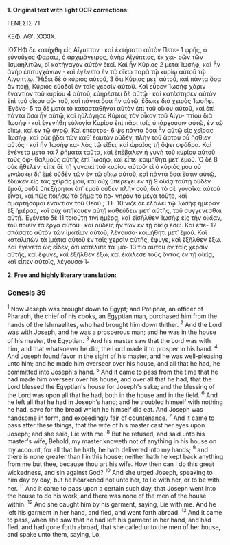 **1. Original text with light OCR corrections:**

ΓΕΝΕΣΙΣ 71

ΚΕΦ. ΛΘʹ. XXXIX.

ΙΩΣΗΦ δὲ κατήχθη εἰς Αἴγυπτον · καὶ ἐκτήσατο αὐτὸν Πετε- 1
φρῆς, ὁ εὐνοῦχος Φαραω, ὁ ἀρχιμάγειρος, ἀνὴρ Αἰγύπτιος, ἐκ χει-
ρῶν τῶν Ἰσμαηλιτῶν, οἳ κατήγαγον αὐτὸν ἐκεῖ. Καὶ ἦν Κύριος 2
μετὰ Ἰωσήφ, καὶ ἦν ἀνὴρ ἐπιτυγχάνων · καὶ ἐγένετο ἐν τῷ οἴκῳ
παρὰ τῷ κυρίῳ αὐτοῦ τῷ Αἰγυπτίῳ. Ἤιδει δὲ ὁ κύριος αὐτοῦ, 3
ὅτι Κύριος μετ᾿ αὐτοῦ, καὶ πάντα ὅσα ἂν ποιῇ, Κύριος εὐοδοῖ ἐν
ταῖς χερσὶν αὐτοῦ. Καὶ εὗρεν Ἰωσὴφ χάριν ἐναντίον τοῦ κυρίου 4
αὐτοῦ, εὐηρέστει δὲ αὐτῷ · καὶ κατέστησεν αὐτὸν ἐπὶ τοῦ οἴκου αὐ-
τοῦ, καὶ πάντα ὅσα ἦν αὐτῷ, ἔδωκε διὰ χειρὸς Ἰωσήφ. Ἐγένε- 5
το δὲ μετὰ τὸ κατασταθῆναι αὐτὸν ἐπὶ τοῦ οἴκου αὐτοῦ, καὶ ἐπὶ
πάντα ὅσα ἦν αὐτῷ, καὶ ηὐλόγησε Κύριος τὸν οἶκον τοῦ Αἰγυ-
πτίου διὰ Ἰωσήφ · καὶ ἐγενήθη εὐλογία Κυρίου ἐπὶ πᾶσι τοῖς
ὑπάρχουσιν αὐτῷ, ἐν τῷ οἴκῳ, καὶ ἐν τῷ ἀγρῷ. Καὶ ἐπέστρε- 6
ψε πάντα ὅσα ἦν αὐτῷ εἰς χεῖρας Ἰωσήφ, καὶ οὐκ ᾔδει τῶν καθ᾿
ἑαυτὸν οὐδέν, πλὴν τοῦ ἄρτου οὗ ἤσθιεν αὐτός · καὶ ἦν Ἰωσὴφ κα-
λὸς τῷ εἴδει, καὶ ὡραῖος τῇ ὄψει σφόδρα. Καὶ ἐγένετο μετὰ τὰ 7
ῥήματα ταῦτα, καὶ ἐπέβαλεν ἡ γυνὴ τοῦ κυρίου αὐτοῦ τοὺς ὀφ-
θαλμοὺς αὐτῆς ἐπὶ Ἰωσήφ, καὶ εἶπε· κοιμήθητι μετ᾿ ἐμοῦ. Ὁ δὲ 8
οὐκ ἤθελεν, εἶπε δὲ τῇ γυναικὶ τοῦ κυρίου αὐτοῦ· εἰ ὁ κύριός μου
οὐ γινώσκει δι᾿ ἐμὲ οὐδὲν τῶν ἐν τῷ οἴκῳ αὐτοῦ, καὶ πάντα ὅσα
ἐστιν αὐτῷ, ἔδωκεν εἰς τὰς χεῖράς μου, καὶ οὐχ ὑπερέχει ἐν τῇ 9
οἰκίᾳ ταύτῃ οὐδὲν ἐμοῦ, οὐδὲ ὑπεξήρηται ἀπ᾿ ἐμοῦ οὐδὲν πλὴν σοῦ,
διὰ τὸ σὲ γυναῖκα αὐτοῦ εἶναι, καὶ πῶς ποιήσω τὸ ῥῆμα τὸ πο-
νηρὸν τὸ μέγα τοῦτο, καὶ ἁμαρτήσομαι ἐναντίον τοῦ Θεοῦ ; Ἤ- 10
νιζε δὲ ἐλάλει τῷ Ἰωσὴφ ἡμέραν ἐξ ἡμέρας, καὶ οὐχ ὑπήκουεν
αὐτῇ καθεύδειν μετ᾿ αὐτῆς, τοῦ συγγενέσθαι αὐτῇ. Ἐγένετο δὲ 11
τοιούτῃ τινὶ ἡμέρᾳ, καὶ εἰσῆλθεν Ἰωσὴφ εἰς τὴν οἰκίαν, τοῦ ποιεῖν
τὰ ἔργα αὐτοῦ · καὶ οὐδεὶς ἦν τῶν ἐν τῇ οἰκίᾳ ἔσω. Καὶ ἐπε- 12
σπάσατο αὐτὸν τῶν ἱματίων αὐτοῦ, λέγουσα· κοιμήθητι μετ᾿ ἐμοῦ.
Καὶ καταλιπὼν τὰ ἱμάτια αὐτοῦ ἐν ταῖς χερσὶν αὐτῆς, ἔφυγε,
καὶ ἐξῆλθεν ἔξω. Καὶ ἐγένετο ὡς εἶδεν, ὅτι κατέλιπε τὰ ἱμά- 13
τια αὐτοῦ ἐν ταῖς χερσὶν αὐτῆς, καὶ ἔφυγε, καὶ ἐξῆλθεν ἔξω, καὶ
ἐκάλεσε τοὺς ὄντας ἐν τῇ οἰκίᾳ, καὶ εἶπεν αὐτοῖς, λέγουσα· ἴ-

**2. Free and highly literary translation:**

### Genesis 39

<sup>1</sup> Now Joseph was brought down to Egypt; and Potiphar, an officer of Pharaoh, the chief of his cooks, an Egyptian man, purchased him from the hands of the Ishmaelites, who had brought him down thither.
<sup>2</sup> And the Lord was with Joseph, and he was a prosperous man; and he was in the house of his master, the Egyptian.
<sup>3</sup> And his master saw that the Lord was with him, and that whatsoever he did, the Lord made it to prosper in his hand.
<sup>4</sup> And Joseph found favor in the sight of his master, and he was well-pleasing unto him; and he made him overseer over his house, and all that he had, he committed into Joseph's hand.
<sup>5</sup> And it came to pass from the time that he had made him overseer over his house, and over all that he had, that the Lord blessed the Egyptian's house for Joseph's sake; and the blessing of the Lord was upon all that he had, both in the house and in the field.
<sup>6</sup> And he left all that he had in Joseph’s hand; and he troubled himself with nothing he had, save for the bread which he himself did eat. And Joseph was handsome in form, and exceedingly fair of countenance.
<sup>7</sup> And it came to pass after these things, that the wife of his master cast her eyes upon Joseph; and she said, Lie with me.
<sup>8</sup> But he refused, and said unto his master's wife, Behold, my master knoweth not of anything in his house on my account, for all that he hath, he hath delivered into my hands;
<sup>9</sup> and there is none greater than I in this house; neither hath he kept back anything from me but thee, because thou art his wife. How then can I do this great wickedness, and sin against God?
<sup>10</sup> And she urged Joseph, speaking to him day by day; but he hearkened not unto her, to lie with her, or to be with her.
<sup>11</sup> And it came to pass upon a certain such day, that Joseph went into the house to do his work; and there was none of the men of the house within.
<sup>12</sup> And she caught him by his garment, saying, Lie with me. And he left his garment in her hand, and fled, and went forth abroad.
<sup>13</sup> And it came to pass, when she saw that he had left his garment in her hand, and had fled, and had gone forth abroad, that she called unto the men of her house, and spake unto them, saying, Lo,